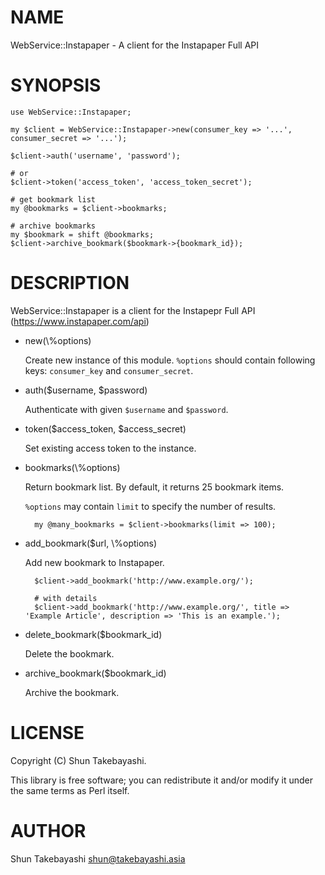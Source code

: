 # NAME

WebService::Instapaper - A client for the Instapaper Full API

# SYNOPSIS

    use WebService::Instapaper;

    my $client = WebService::Instapaper->new(consumer_key => '...', consumer_secret => '...');

    $client->auth('username', 'password');

    # or
    $client->token('access_token', 'access_token_secret');

    # get bookmark list
    my @bookmarks = $client->bookmarks;

    # archive bookmarks
    my $bookmark = shift @bookmarks;
    $client->archive_bookmark($bookmark->{bookmark_id});

# DESCRIPTION

WebService::Instapaper is a client for the Instapepr Full API (https://www.instapaper.com/api)

- new(\\%options)

    Create new instance of this module. `%options` should contain following keys: `consumer_key` and `consumer_secret`.

- auth($username, $password)

    Authenticate with given `$username` and `$password`.

- token($access\_token, $access\_secret)

    Set existing access token to the instance.

- bookmarks(\\%options)

    Return bookmark list. By default, it returns 25 bookmark items.

    `%options` may contain `limit` to specify the number of results.

        my @many_bookmarks = $client->bookmarks(limit => 100);

- add\_bookmark($url, \\%options)

    Add new bookmark to Instapaper.

        $client->add_bookmark('http://www.example.org/');

        # with details
        $client->add_bookmark('http://www.example.org/', title => 'Example Article', description => 'This is an example.');

- delete\_bookmark($bookmark\_id)

    Delete the bookmark.

- archive\_bookmark($bookmark\_id)

    Archive the bookmark.

# LICENSE

Copyright (C) Shun Takebayashi.

This library is free software; you can redistribute it and/or modify
it under the same terms as Perl itself.

# AUTHOR

Shun Takebayashi <shun@takebayashi.asia>
